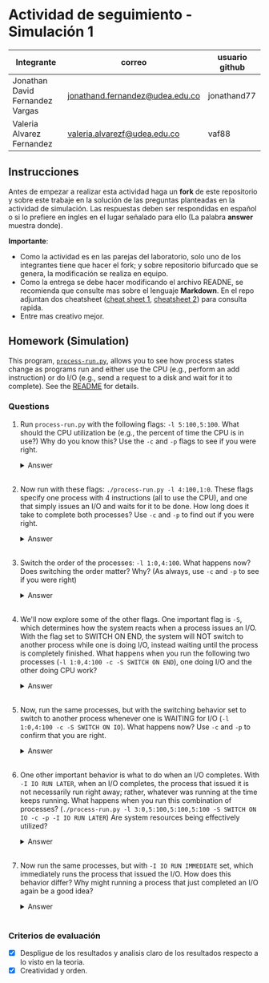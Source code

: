 # Actividad de seguimiento - Simulación 1

|Integrante|correo|usuario github|
|---|---|---|
|Jonathan David Fernandez Vargas|jonathand.fernandez@udea.edu.co|jonathand77|
|Valeria Alvarez Fernandez|valeria.alvarezf@udea.edu.co|vaf88|

## Instrucciones

Antes de empezar a realizar esta actividad haga un **fork** de este repositorio y sobre este trabaje en la solución de las preguntas planteadas en la actividad de simulación. Las respuestas deben ser respondidas en español o si lo prefiere en ingles en el lugar señalado para ello (La palabra **answer** muestra donde).

**Importante**:
* Como la actividad es en las parejas del laboratorio, solo uno de los integrantes tiene que hacer el fork; y sobre repositorio bifurcado que se genera, la modificación se realiza en equipo.
* Como la entrega se debe hacer modificando el archivo READNE, se recomienda que consulte mas sobre el lenguaje **Markdown**. En el repo adjuntan dos cheatsheet ([cheat sheet 1](Markdown_Cheat_Sheet.pdf), [cheatsheet 2](markdown-cheatsheet.pdf)) para consulta rapida.
* Entre mas creativo mejor.

## Homework (Simulation)

This program, [`process-run.py`](process-run.py), allows you to see how process states change as programs run and either use the CPU (e.g., perform an add instruction) or do I/O (e.g., send a request to a disk and wait for it to complete). See the [README](https://github.com/remzi-arpacidusseau/ostep-homework/blob/master/cpu-intro/README.md) for details.

### Questions

1. Run `process-run.py` with the following flags: `-l 5:100,5:100`. What should the CPU utilization be (e.g., the percent of time the CPU is in use?) Why do you know this? Use the `-c` and `-p` flags to see if you were right.
   
   <details>
   <summary>Answer</summary>
   1. What should the CPU utilization be?
   The CPU utilization should be 100% because both processes have instructions that use only the CPU and do not perform I/O operations.

   2. Why do you know this?
   Each process has 5 instructions (5:100), which means that 100% of its instructions use the CPU. Since there are two processes, each executes its 5 instructions sequentially, without pauses or input/output (I/O) operations.

   3. Did the simulation results confirm this?
   Yes, the execution showed that the CPU was busy 100% of the time, as indicated by the statistics at the end:

   Total time: 10 units
   CPU busy: 10 units (100%)
   I/O busy: 0 units (0%)

   This confirms that the CPU was in use the entire time and was never idle.
   </details>
   <br>

2. Now run with these flags: `./process-run.py -l 4:100,1:0`. These flags specify one process with 4 instructions (all to use the CPU), and one that simply issues an I/O and waits for it to be done. How long does it take to complete both processes? Use `-c` and `-p` to find out if you were right. 
   
   <details>
   <summary>Answer</summary>
   1. How long will it take to complete both processes?
   The total execution time is 11 time units, according to the simulation results.

   2. Why does it take this long?
   Process 0 executes 4 CPU instructions (4:100), occupying the first 4 times.
   Then, process 1 executes and performs an I/O operation (1:0) at time 5.
   While waiting for the I/O to complete, the process is blocked from time 6 to 10.
   Finally, at time 11, the I/O completes, and process 1 also completes.

   3. Did the simulation results confirm this?
   Yes, the execution showed that the total time was 11, with:

   CPU occupied by 6 units (54.55% utilization).
   I/O occupied by 5 units (45.45% utilization).

   This confirms that process 1 was blocked while waiting for its I/O operation, which increased the total execution time.
   </details>
   <br>

3. Switch the order of the processes: `-l 1:0,4:100`. What happens now? Does switching the order matter? Why? (As always, use `-c` and `-p` to see if you were right)
   
   <details>
   <summary>Answer</summary>
   1. What happens when the process order is changed?
   The total execution time changes to 7 time units, compared to 11 units in the previous execution.

   2. Why does this happen?
   Process 0 executes first and performs an I/O operation at time 1, entering the blocked state.
   While process 0 waits, process 1 begins executing at time 2 and uses the CPU for 4 time units.
   During this entire time, process 0 remains blocked until its I/O completes at time 6.
   Finally, at time 7, process 0 completes its execution with the io_done operation.

   3. Does the process order matter?
   Yes, changing the order reduces the total execution time from 11 to 7 units.
   In the original execution (4:100, 1:0), process 1 had to wait for the I/O to complete, causing a delay.
   In this case (1:0, 4:100), the I/O starts immediately and is processed in parallel with the execution of process 1, reducing the total time.

   4. Did the simulation results confirm this?
   Yes, the simulation shows that:

   The total time is 7 units (instead of 11).
   The CPU was occupied 6 units (85.71% utilization).
   The I/O was occupied 5 units (71.43% utilization).

   This confirms that changing the process order improved efficiency by allowing the CPU to work while the I/O is completed in the background.
   </details>
   <br>

4. We'll now explore some of the other flags. One important flag is `-S`, which determines how the system reacts when a process issues an I/O. With the flag set to SWITCH ON END, the system will NOT switch to another process while one is doing I/O, instead waiting until the process is completely finished. What happens when you run the following two processes (`-l 1:0,4:100 -c -S SWITCH ON END`), one doing I/O and the other doing CPU work?
   
   <details>
   <summary>Answer</summary>
   1. What happens when both processes are executed with -S SWITCH_ON_END?
   Process 0 starts and performs an I/O operation at time 1, entering a blocked state. However, due to the SWITCH_ON_END option, the system does not switch to another process while the I/O is in progress. Instead, it waits 5 time units until the I/O completes.
   Only at time 7 is the io_done operation executed, allowing process 1 to begin execution at time 8.
   Process 1 executes its 4 CPU instructions at times 8, 9, 10, and 11, finishing at time 11.

   2. How does this affect performance?
   The total execution time is 11 units, which is slower than the case without SWITCH_ON_END (7 units).
   The CPU was in use for only 6 time units, while the other 5 were idle waiting for I/O.

   3. Why does this happen?
   With SWITCH_ON_END, the system does not switch to process 1 while process 0 is waiting for I/O, wasting time.
   If SWITCH_ON_IO had been used, the system would have executed process 1 while process 0 was blocked, improving efficiency.

   4. Do the results confirm this?
   Yes, the data shows that the CPU was not used efficiently, as it spent 5 idle time units before executing process 1.

   The SWITCH_ON_END option makes the system less efficient when some processes can run while others are in I/O.
   </details>
   <br>

5. Now, run the same processes, but with the switching behavior set to switch to another process whenever one is WAITING for I/O (`-l 1:0,4:100 -c -S SWITCH ON IO`). What happens now? Use `-c` and `-p` to confirm that you are right.
   
   <details>
   <summary>Answer</summary>
   1. What happens when processes are executed with -S SWITCH_ON_IO?
   This time, the system switches to another process when one is waiting for I/O. Execution occurs as follows:
   Time 1: Process 0 starts and performs an I/O operation, entering a blocked state.
   Times 2-5: Instead of waiting, process 1 begins executing and uses the CPU for 4 time units.
   Time 6: Process 1 terminates, and process 0 remains blocked waiting for I/O.
   Time 7: Process 0 completes its I/O (io_done) and terminates.

   2. How does this affect performance?
   The total execution time is 7 units, which is more efficient than with SWITCH_ON_END (11 units).
   The CPU was busy the entire time, without wasting cycles, achieving better utilization.

   3. Why does this happen?
   With SWITCH_ON_IO, the system doesn't waste time waiting for process 0 to complete its I/O.
   Instead of idling, it executes process 1 while process 0 is blocked.
   This reduces the total execution time and improves CPU efficiency.

   4. Do the results confirm this?
   Yes, running with SWITCH_ON_IO shows that:
   ✅ Shorter total time (7 vs. 11 units)
   ✅ Higher CPU efficiency (100% utilization in 7 time units)
   ✅ The system doesn't waste time waiting for I/O

   Conclusion:
   Using SWITCH_ON_IO is more efficient when there are processes that can run while others are waiting for I/O.
   </details>
   <br>

6. One other important behavior is what to do when an I/O completes. With `-I IO RUN LATER`, when an I/O completes, the process that issued it is not necessarily run right away; rather, whatever was running at the time keeps running. What happens when you run this combination of processes? (`./process-run.py -l 3:0,5:100,5:100,5:100 -S SWITCH ON IO -c -p -I IO RUN LATER`) Are system resources being effectively utilized?
   
   <details>
   <summary>Answer</summary>
   1. What happens when processes are run with -I IO_RUN_LATER?
   This setting changes the system's behavior when a process completes an I/O operation:
   Instead of running immediately, the process remains in the READY state and does not immediately reclaim the CPU.
   This means that the already running process continues running, delaying the resumption of the process that completed the I/O.
   Example execution:
   Time 1: PID 0 starts and executes an I/O, while the others are in READY state.
   Times 2-6: PID 1 takes the CPU and executes 5 CPU cycles while PID 0 remains blocked on I/O.
   Time 7: PID 1 terminates, and PID 2 begins executing. Although PID 0's I/O has completed, it does not immediately reclaim the CPU.
   Times 12-16: PID 2 terminates, and PID 3 takes the CPU. PID 0 continues waiting.
   Time 17: Finally, PID 0 executes io_done, but does not take the CPU.
   Times 18-31: This behavior is repeated for subsequent I/Os from PID 0.

   2. Are resources being used efficiently?
   Not entirely.
   The CPU was only busy 67.74% of the time, meaning there were unused CPU cycles.
   The system does not prioritize processes that complete their I/O, which can cause delays in their execution.
   The total execution time was 31 time units, which is slower than if priority had been given to processes ready after I/O.

   3. How could efficiency be improved?
   If -I IO_RUN_IMMEDIATE were used (i.e., giving immediate priority to processes that complete their I/O):
   ✅ PID 0 could continue running immediately after completing its I/O.
   ✅ The total execution time would be reduced.
   ✅ The CPU and system resources would be better utilized.

   Conclusion
   With -I IO_RUN_LATER, the system does not prioritize processes that complete I/O, which causes delays and less efficient CPU utilization. This is not optimal for efficient resource utilization.
   </details>
   <br>

7. Now run the same processes, but with `-I IO RUN IMMEDIATE` set, which immediately runs the process that issued the I/O. How does this behavior differ? Why might running a process that just completed an I/O again be a good idea?
   
   <details>
   <summary>Answer</summary>
   1. How does this behavior differ from IO_RUN_LATER?
   With -I IO_RUN_IMMEDIATE, a process that completes its I/O operation immediately reclaims the CPU. This significantly changes system efficiency:

   Time 1: PID 0 starts an I/O operation, while the others are READY.
   Times 2-6: PID 1 executes its 5 CPU cycles while PID 0 is blocked on I/O.
   Times 7: PID 0's I/O completes, and PID 0 now executes immediately (RUN:io_done).
   Times 8: PID 0 starts another I/O operation.
   Times 9-13: PID 2 executes its 5 CPU cycles while PID 0 is blocked.
   Times 14: PID 0 completes its I/O and reclaims the CPU immediately.
   Time 15: PID 0 initiates another I/O.
   Times 16-20: PID 3 executes its 5 CPU cycles while PID 0 is blocked.
   Time 21: Finally, PID 0 completes its last I/O operation and executes io_done.

   2. Why is it a good idea to immediately execute a process that completes its I/O?
   ✅ Better CPU utilization: In this run, the CPU was busy 100% of the time, compared to only 67.74% in IO_RUN_LATER.
   ✅ Lower total execution time: 21 time units instead of 31, which means the system processes tasks faster.
   ✅ Less waiting for processes with I/O: They don't remain READY without executing, reducing response latency.

   3. Conclusion
   Running a process immediately after completing its I/O improves system efficiency by keeping the CPU busy and reducing wait times. IO_RUN_IMMEDIATE is the best option for systems where I/O is frequent and latency is desired.
   </details>
   <br>


### Criterios de evaluación
- [x] Despligue de los resultados y analisis claro de los resultados respecto a lo visto en la teoria.
- [x] Creatividad y orden.